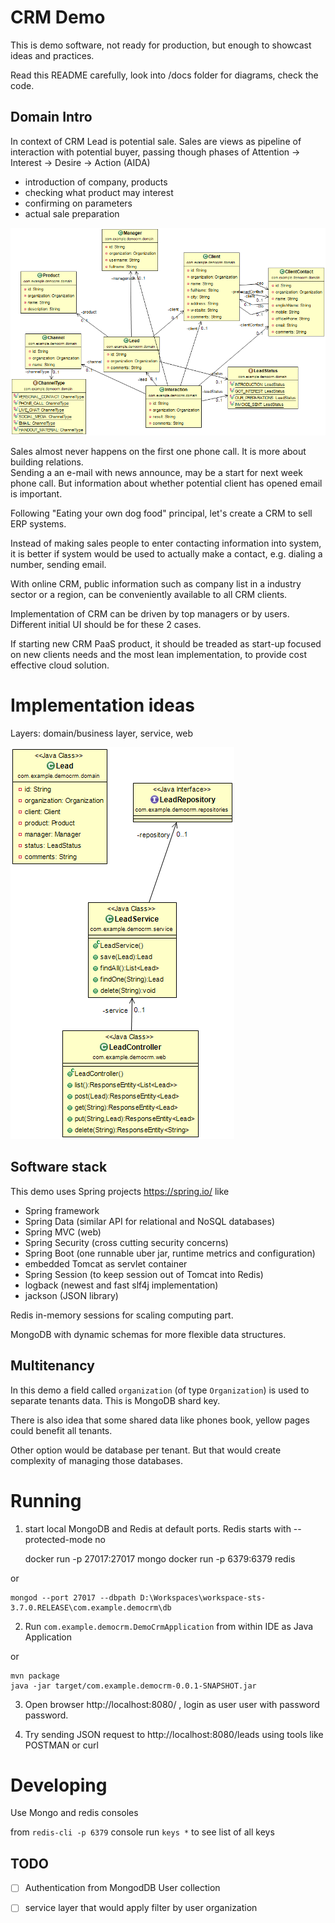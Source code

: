 
# CRM Demo

This is demo software, not ready for production, but enough to showcast ideas and practices.

Read this README carefully, look into /docs folder for diagrams, check the code.


## Domain Intro

In context of CRM Lead is potential sale.
Sales are views as pipeline of interaction with potential buyer,
passing though phases of Attention -> Interest -> Desire -> Action (AIDA)
- introduction of company, products
- checking what product may interest
- confirming on parameters
- actual sale preparation

![](./docs/DomainClasses.png)

Sales almost never happens on the first one phone call.
It is more about building relations.   
Sending a an e-mail with news announce, may be a start for next week phone call.
But information about whether potential client has opened email is important.


Following "Eating your own dog food" principal, let's create a CRM to sell ERP systems.

Instead of making sales people to enter contacting information into system,
it is better if system would be used to actually make a contact, e.g. dialing a number, sending email.

With online CRM, public information such as company list in a industry sector or a region, can be conveniently available to all CRM clients.

Implementation of CRM can be driven by top managers or by users. Different initial UI should be for these 2 cases.

If starting new CRM PaaS product, it should be treaded as start-up focused on new clients needs
 and the most lean implementation, to provide cost effective cloud solution.

# Implementation ideas

Layers: domain/business layer, service, web

![](./docs/Layers.png)

## Software stack

This demo uses Spring projects https://spring.io/ like

- Spring framework
- Spring Data (similar API for relational and NoSQL databases)
- Spring MVC (web)
- Spring Security (cross cutting security concerns)
- Spring Boot (one runnable uber jar, runtime metrics and configuration)
- embedded Tomcat as servlet container
- Spring Session (to keep session out of Tomcat into Redis)
- logback (newest and fast slf4j implementation)
- jackson (JSON library)

Redis in-memory sessions for scaling computing part.

MongoDB with dynamic schemas for more flexible data structures.

## Multitenancy

In this demo a field called `organization` (of type `Organization`) is used to separate tenants data.
This is MongoDB shard key.

There is also idea that some shared data like phones book, yellow pages could benefit all tenants.

Other option would be database per tenant. But that would create complexity of managing those databases.

# Running

1. start local MongoDB and Redis at default ports. Redis starts with --protected-mode no

	docker run -p 27017:27017 mongo
	docker run -p 6379:6379 redis 

or

	mongod --port 27017 --dbpath D:\Workspaces\workspace-sts-3.7.0.RELEASE\com.example.democrm\db
	
2. Run `com.example.democrm.DemoCrmApplication` from within IDE as Java Application

or

	mvn package
	java -jar target/com.example.democrm-0.0.1-SNAPSHOT.jar
	
3. Open browser http://localhost:8080/ , login as user user with password password.

4. Try sending JSON request to http://localhost:8080/leads using tools like POSTMAN or curl	 	
	
# Developing 

Use Mongo and redis consoles

from `redis-cli -p 6379` console
run `keys *` to see list of all keys

## TODO

- [ ] Authentication from MongodDB User collection
- [ ] service layer that would apply filter by user organization
  

	